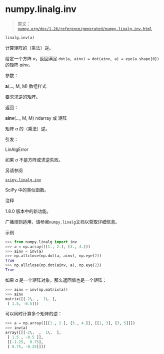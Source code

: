# numpy.linalg.inv

> 原文：[`numpy.org/doc/1.26/reference/generated/numpy.linalg.inv.html`](https://numpy.org/doc/1.26/reference/generated/numpy.linalg.inv.html)

```py
linalg.inv(a)
```

计算矩阵的（乘法）逆。

给定一个方阵 *a*，返回满足 `dot(a, ainv) = dot(ainv, a) = eye(a.shape[0])` 的矩阵 *ainv*。

参数：

**a**(…, M, M) 数组样式

要求求逆的矩阵。

返回：

**ainv**(…, M, M) ndarray 或 矩阵

矩阵 *a* 的（乘法）逆。

引发：

LinAlgError

如果 *a* 不是方阵或求逆失败。

另请参阅

[`scipy.linalg.inv`](https://docs.scipy.org/doc/scipy/reference/generated/scipy.linalg.inv.html#scipy.linalg.inv "(在 SciPy v1.11.2 中)") 

SciPy 中的类似函数。

注释

1.8.0 版本中的新功能。

广播规则适用，请参阅`numpy.linalg`文档以获取详细信息。

示例

```py
>>> from numpy.linalg import inv
>>> a = np.array([[1., 2.], [3., 4.]])
>>> ainv = inv(a)
>>> np.allclose(np.dot(a, ainv), np.eye(2))
True
>>> np.allclose(np.dot(ainv, a), np.eye(2))
True 
```

如果 *a* 是一个矩阵对象，那么返回值也是一个矩阵：

```py
>>> ainv = inv(np.matrix(a))
>>> ainv
matrix([[-2\. ,  1\. ],
 [ 1.5, -0.5]]) 
```

可以同时计算多个矩阵的逆：

```py
>>> a = np.array([[[1., 2.], [3., 4.]], [[1, 3], [3, 5]]])
>>> inv(a)
array([[[-2\.  ,  1\.  ],
 [ 1.5 , -0.5 ]],
 [[-1.25,  0.75],
 [ 0.75, -0.25]]]) 
```

